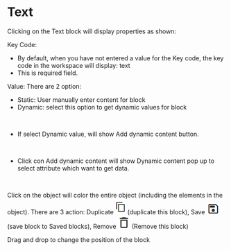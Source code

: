 # Text

Clicking on the Text block will display properties as shown:

Key Code:&#x20;

* By default, when you have not entered a value for the Key code, the key code in the workspace will display: text &#x20;
* This is required field.

Value: There are 2 option:

* Static: User manually enter content for block
* Dynamic: select this option to get dynamic values for block

<figure><img src="https://lh7-rt.googleusercontent.com/docsz/AD_4nXfDvxaUDkCFjXcIyOljJo6S_OkvQUBAmPnIn4uoIFsmLMj6bAwxWXdhoLlDngpALC-yIDxf6ZinMZ_MUfssX95hrE1TKMR8PRks2jpPa1RFqKLjA0jXacMfP5x07cb6EJmfxRZO79z2v5FFiyFj59W2sV8?key=McWN_Lv9ZK-QuQzVrY3nVw" alt=""><figcaption></figcaption></figure>

* If select Dynamic value, will show Add dynamic content button.

<figure><img src="https://lh7-rt.googleusercontent.com/docsz/AD_4nXeneEWcan_6S_GMxE_V7Y7GiuoRmAA5kjjPTGUnCyZUykjpyeckHEFZkMJBpeGDno3yhIW__D2PLHV_f2QxxqgdpEWXf5gmmSQ2m1V6ts_qqD2izbSxkBtNUpp35kch8yBkX0ahd4X7CuLyBUVm3Ann8gVF?key=McWN_Lv9ZK-QuQzVrY3nVw" alt=""><figcaption></figcaption></figure>

* Click con Add dynamic content will show Dynamic content pop up to select attribute which want to get data.

<figure><img src="https://lh7-rt.googleusercontent.com/docsz/AD_4nXf_rYdsx5NdNwjArv9sPkSlKxm9TYkcuMBDChhxZ4Wkn3tC9uTQ_dccx_Bmp4u3Zxwiz-RGkefPexivRm1a2Dn8BxdhTQtvHSUzZuZMBmW5A9Nrx5PgYp6A5Q1svmNQCXY0UCK7OxDHxP7KfcX4pzbsR2dQ?key=McWN_Lv9ZK-QuQzVrY3nVw" alt=""><figcaption></figcaption></figure>

Click on the object will color the entire object (including the elements in the object). There are 3 action: Duplicate <img src="../../../../../../../../.gitbook/assets/image (2417).png" alt="" data-size="line"> (duplicate this block), Save <img src="../../../../../../../../.gitbook/assets/image (2307).png" alt="" data-size="line"> (save block to Saved blocks), Remove <img src="../../../../../../../../.gitbook/assets/image (2249).png" alt="" data-size="line"> (Remove this block)

Drag and drop to change the position of the block
